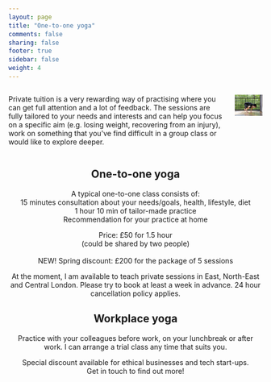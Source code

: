 ```yaml
---
layout: page
title: "One-to-one yoga"
comments: false
sharing: false
footer: true
sidebar: false
weight: 4
---
```


<div class="columns">

<p>Private tuition is a very rewarding way of practising where you can get full attention and a lot of feedback. The sessions are fully tailored to your needs and interests and can help you focus on a specific aim (e.g. losing weight, recovering from an injury), work on something that you've find difficult in a group class or would like to explore deeper.</p>

<p class="centeredimage"><img src="../images/Bakasana.jpg" alt="Bakasana"></img></p>

</div>

<div style="text-align: center;">

<h2>One-to-one yoga</h2>

<p>A typical one-to-one class consists of:<br />
        15 minutes consultation about your needs/goals, health, lifestyle, diet<br />
		1 hour 10 min of tailor-made practice<br />
		Recommendation for your practice at home</p>

<p>Price: £50 for 1.5 hour<br />
(could be shared by two people)<br />
<br />
NEW! Spring discount: £200 for the package of 5 sessions<br />
</p>

<p>At the moment, I am available to teach private sessions in East, North-East and Central London. Please try to book at least a week in advance. 24 hour cancellation policy applies.</p>


<h2>Workplace yoga</h2>


<p>Practice with your colleagues before work, on your lunchbreak or after work. I can arrange a trial class any time that suits you.</p>

<p>Special discount available for ethical businesses and tech start-ups.<br />
Get in touch to find out more!</p>

</div>